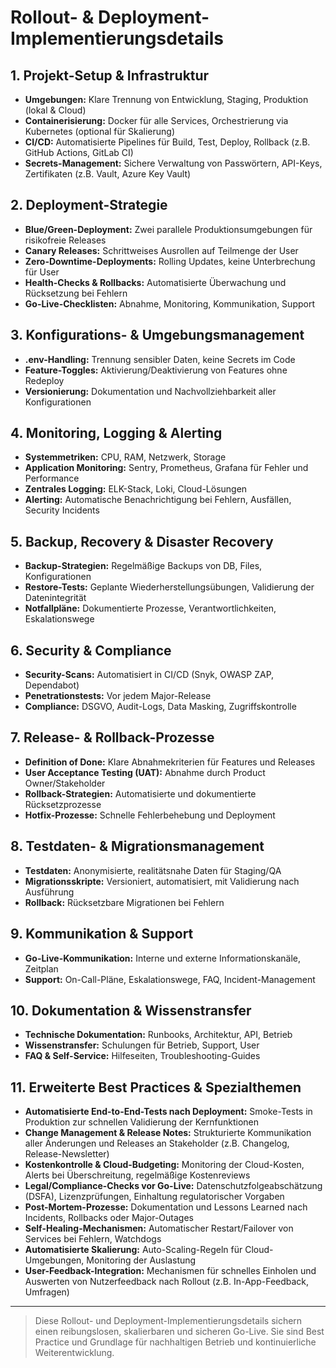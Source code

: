 # Rollout- & Deployment-Implementierungsdetails

## 1. Projekt-Setup & Infrastruktur
- **Umgebungen:** Klare Trennung von Entwicklung, Staging, Produktion (lokal & Cloud)
- **Containerisierung:** Docker für alle Services, Orchestrierung via Kubernetes (optional für Skalierung)
- **CI/CD:** Automatisierte Pipelines für Build, Test, Deploy, Rollback (z.B. GitHub Actions, GitLab CI)
- **Secrets-Management:** Sichere Verwaltung von Passwörtern, API-Keys, Zertifikaten (z.B. Vault, Azure Key Vault)

## 2. Deployment-Strategie
- **Blue/Green-Deployment:** Zwei parallele Produktionsumgebungen für risikofreie Releases
- **Canary Releases:** Schrittweises Ausrollen auf Teilmenge der User
- **Zero-Downtime-Deployments:** Rolling Updates, keine Unterbrechung für User
- **Health-Checks & Rollbacks:** Automatisierte Überwachung und Rücksetzung bei Fehlern
- **Go-Live-Checklisten:** Abnahme, Monitoring, Kommunikation, Support

## 3. Konfigurations- & Umgebungsmanagement
- **.env-Handling:** Trennung sensibler Daten, keine Secrets im Code
- **Feature-Toggles:** Aktivierung/Deaktivierung von Features ohne Redeploy
- **Versionierung:** Dokumentation und Nachvollziehbarkeit aller Konfigurationen

## 4. Monitoring, Logging & Alerting
- **Systemmetriken:** CPU, RAM, Netzwerk, Storage
- **Application Monitoring:** Sentry, Prometheus, Grafana für Fehler und Performance
- **Zentrales Logging:** ELK-Stack, Loki, Cloud-Lösungen
- **Alerting:** Automatische Benachrichtigung bei Fehlern, Ausfällen, Security Incidents

## 5. Backup, Recovery & Disaster Recovery
- **Backup-Strategien:** Regelmäßige Backups von DB, Files, Konfigurationen
- **Restore-Tests:** Geplante Wiederherstellungsübungen, Validierung der Datenintegrität
- **Notfallpläne:** Dokumentierte Prozesse, Verantwortlichkeiten, Eskalationswege

## 6. Security & Compliance
- **Security-Scans:** Automatisiert in CI/CD (Snyk, OWASP ZAP, Dependabot)
- **Penetrationstests:** Vor jedem Major-Release
- **Compliance:** DSGVO, Audit-Logs, Data Masking, Zugriffskontrolle

## 7. Release- & Rollback-Prozesse
- **Definition of Done:** Klare Abnahmekriterien für Features und Releases
- **User Acceptance Testing (UAT):** Abnahme durch Product Owner/Stakeholder
- **Rollback-Strategien:** Automatisierte und dokumentierte Rücksetzprozesse
- **Hotfix-Prozesse:** Schnelle Fehlerbehebung und Deployment

## 8. Testdaten- & Migrationsmanagement
- **Testdaten:** Anonymisierte, realitätsnahe Daten für Staging/QA
- **Migrationsskripte:** Versioniert, automatisiert, mit Validierung nach Ausführung
- **Rollback:** Rücksetzbare Migrationen bei Fehlern

## 9. Kommunikation & Support
- **Go-Live-Kommunikation:** Interne und externe Informationskanäle, Zeitplan
- **Support:** On-Call-Pläne, Eskalationswege, FAQ, Incident-Management

## 10. Dokumentation & Wissenstransfer
- **Technische Dokumentation:** Runbooks, Architektur, API, Betrieb
- **Wissenstransfer:** Schulungen für Betrieb, Support, User
- **FAQ & Self-Service:** Hilfeseiten, Troubleshooting-Guides

## 11. Erweiterte Best Practices & Spezialthemen
- **Automatisierte End-to-End-Tests nach Deployment:** Smoke-Tests in Produktion zur schnellen Validierung der Kernfunktionen
- **Change Management & Release Notes:** Strukturierte Kommunikation aller Änderungen und Releases an Stakeholder (z.B. Changelog, Release-Newsletter)
- **Kostenkontrolle & Cloud-Budgeting:** Monitoring der Cloud-Kosten, Alerts bei Überschreitung, regelmäßige Kostenreviews
- **Legal/Compliance-Checks vor Go-Live:** Datenschutzfolgeabschätzung (DSFA), Lizenzprüfungen, Einhaltung regulatorischer Vorgaben
- **Post-Mortem-Prozesse:** Dokumentation und Lessons Learned nach Incidents, Rollbacks oder Major-Outages
- **Self-Healing-Mechanismen:** Automatischer Restart/Failover von Services bei Fehlern, Watchdogs
- **Automatisierte Skalierung:** Auto-Scaling-Regeln für Cloud-Umgebungen, Monitoring der Auslastung
- **User-Feedback-Integration:** Mechanismen für schnelles Einholen und Auswerten von Nutzerfeedback nach Rollout (z.B. In-App-Feedback, Umfragen)

---

> Diese Rollout- und Deployment-Implementierungsdetails sichern einen reibungslosen, skalierbaren und sicheren Go-Live. Sie sind Best Practice und Grundlage für nachhaltigen Betrieb und kontinuierliche Weiterentwicklung.

